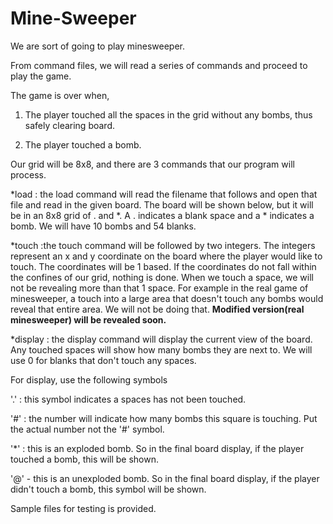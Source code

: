 # Mine-Sweeper

We are sort of going to play minesweeper.

From command files, we will read a series of commands and proceed to play the game.


The game is over when, 

1. The player touched all the spaces in the grid without any bombs, thus safely clearing board.

2. The player touched a bomb.


Our grid will be 8x8, and there are 3 commands that our program will process.

*load : the load command will read the filename that follows and open that file and read in the given board.  The board will be shown below, but it will be in an 8x8 grid of . and *.  A . indicates a blank space and a * indicates a bomb.  We will have 10 bombs and 54 blanks.

*touch :the touch command will be followed by two integers.  The integers represent an x and y coordinate on the board where the player would like to touch.  The coordinates will be 1 based.  If the coordinates do not fall within the confines of our grid, nothing is done.  When we touch a space, we will not be revealing more than that 1 space.  For example in the real game of minesweeper, a touch into a large area that doesn't touch any bombs would reveal that entire area.  We will not be doing that. **Modified version(real minesweeper) will be revealed soon.**

*display : the display command will display the current view of the board.  Any touched spaces will show how many bombs they are next to.  We will use 0 for blanks that don't touch any spaces.  

For display, use the following symbols

'.' : this symbol indicates a spaces has not been touched.

'#' : the number will indicate how many bombs this square is touching.  Put the actual number not the '#' symbol.

'*' : this is an exploded bomb.  So in the final board display, if the player touched a bomb, this will be shown.
 
'@' - this is an unexploded bomb.  So in the final board display, if the player didn't touch a bomb, this symbol will be shown.


Sample files for testing is provided.
